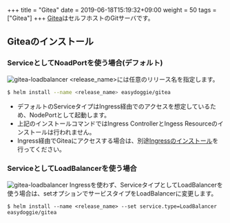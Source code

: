 +++
title = "Gitea"
date =  2019-06-18T15:19:32+09:00
weight = 50
tags = ["Gitea"]
+++
[Gitea](https://gitea.io/en-us/)はセルフホストのGitサーバです。

## Giteaのインストール
### ServiceとしてNoadPortを使う場合(デフォルト)
![gitea-loadbalancer](../../img/gitea-ingress.png)
\<release_name\>には任意のリリース名を指定します。
```sh
$ helm install --name <release_name> easydoggie/gitea
```

* デフォルトのServiceタイプはIngress経由でのアクセスを想定しているため、NodePortとして起動します。
* 上記のインストールコマンドではIngress ControllerとIngess Resourceのインストールは行われません。
* Ingress経由でGiteaにアクセスする場合は、別途[Ingressのインストール](nginx-ingress)を行ってください。

### ServiceとしてLoadBalancerを使う場合
![gitea-loadbalancer](../../img/gitea-loadbalancer.png)
Ingressを使わず、ServiceタイプとしてLoadBalancerを使う場合は、setオプションでサービスタイプをLoadBalancerに変更します。
```text
$ helm install --name <release_name> --set service.type=LoadBalancer easydoggie/gitea
```